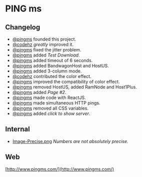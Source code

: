# PING ms

## Changelog
* [@pingms](https://github.com/pingms) founded this project.
* [@codehz](https://github.com/codehz) *greatly* improved it.
* [@pingms](https://github.com/pingms) fixed the jitter problem.
* [@pingms](https://github.com/pingms) added *Test Download*.
* [@pingms](https://github.com/pingms) added timeout of 6 seconds.
* [@pingms](https://github.com/pingms) added BandwagonHost and HostUS.
* [@pingms](https://github.com/pingms) added 3-column mode.
* [@codehz](https://github.com/codehz) contributed the color effect.
* [@pingms](https://github.com/pingms) improved the compatibility of color effect.
* [@pingms](https://github.com/pingms) removed HostUS, added RamNode and Host1Plus.
* [@pingms](https://github.com/pingms) added *Page #2*.
* [@pingms](https://github.com/pingms) made code with ReactJS.
* [@pingms](https://github.com/pingms) made simultaneous HTTP pings.
* [@pingms](https://github.com/pingms) removed all CSS variables.
* [@pingms](https://github.com/pingms) added *click to show server*.

## Internal
* [Image-Precise.png](https://raw.githubusercontent.com/pingms/pingms/master/Image-Precise.png) *Numbers are not absolutely precise.*

## Web
[http://www.pingms.com/](http://www.pingms.com/)
